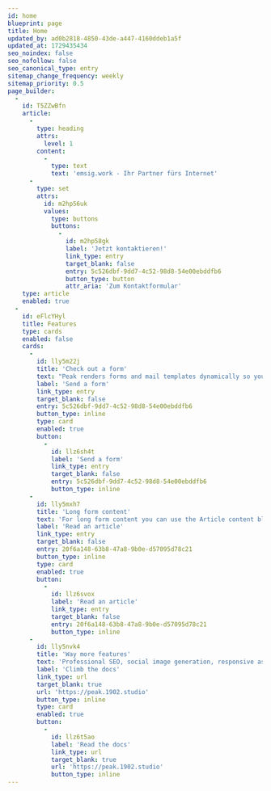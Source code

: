 ```yaml
---
id: home
blueprint: page
title: Home
updated_by: ad0b2818-4850-43de-a447-4160ddeb1a5f
updated_at: 1729435434
seo_noindex: false
seo_nofollow: false
seo_canonical_type: entry
sitemap_change_frequency: weekly
sitemap_priority: 0.5
page_builder:
  -
    id: T5ZZwBfn
    article:
      -
        type: heading
        attrs:
          level: 1
        content:
          -
            type: text
            text: 'emsig.work - Ihr Partner fürs Internet'
      -
        type: set
        attrs:
          id: m2hp56uk
          values:
            type: buttons
            buttons:
              -
                id: m2hp58gk
                label: 'Jetzt kontaktieren!'
                link_type: entry
                target_blank: false
                entry: 5c526dbf-9dd7-4c52-98d8-54e00ebddfb6
                button_type: button
                attr_aria: 'Zum Kontaktformular'
    type: article
    enabled: true
  -
    id: eFlcYHyl
    title: Features
    type: cards
    enabled: false
    cards:
      -
        id: lly5m22j
        title: 'Check out a form'
        text: "Peak renders forms and mail templates dynamically so you can add as many forms as you'd like, just by creating them in the CP. Peak ships with a default basic contact form you can edit."
        label: 'Send a form'
        link_type: entry
        target_blank: false
        entry: 5c526dbf-9dd7-4c52-98d8-54e00ebddfb6
        button_type: inline
        type: card
        enabled: true
        button:
          -
            id: llz6sh4t
            label: 'Send a form'
            link_type: entry
            target_blank: false
            entry: 5c526dbf-9dd7-4c52-98d8-54e00ebddfb6
            button_type: inline
      -
        id: lly5mxh7
        title: 'Long form content'
        text: 'For long form content you can use the Article content block. This is a Bard fieldtypeopen in new window with multiple sets of fields that are regularly used in longer articles.'
        label: 'Read an article'
        link_type: entry
        target_blank: false
        entry: 20f6a148-63b8-47a8-9b0e-d57095d78c21
        button_type: inline
        type: card
        enabled: true
        button:
          -
            id: llz6svox
            label: 'Read an article'
            link_type: entry
            target_blank: false
            entry: 20f6a148-63b8-47a8-9b0e-d57095d78c21
            button_type: inline
      -
        id: lly5nvk4
        title: 'Way more features'
        text: 'Professional SEO, social image generation, responsive assets, appearance globals, favicons generation, search templates, dark mode support with toggle, pagination template, search and additional bottles of oxygen.'
        label: 'Climb the docs'
        link_type: url
        target_blank: true
        url: 'https://peak.1902.studio'
        button_type: inline
        type: card
        enabled: true
        button:
          -
            id: llz6t5ao
            label: 'Read the docs'
            link_type: url
            target_blank: true
            url: 'https://peak.1902.studio'
            button_type: inline
---
```


